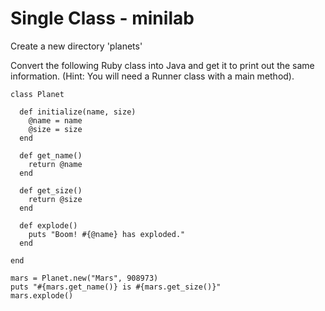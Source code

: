 # Single Class - minilab

Create a new directory 'planets'

Convert the following Ruby class into Java and get it to print out the same information. (Hint: You will need a Runner class with a main method).

```
class Planet

  def initialize(name, size)
    @name = name
    @size = size
  end

  def get_name()
    return @name
  end

  def get_size()
    return @size
  end

  def explode()
    puts "Boom! #{@name} has exploded."
  end

end

mars = Planet.new("Mars", 908973)
puts "#{mars.get_name()} is #{mars.get_size()}"
mars.explode()
```
